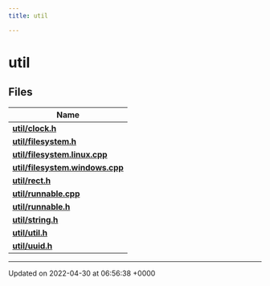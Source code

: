 ```yaml
---
title: util

---
```


# util



## Files

| Name           |
| -------------- |
| **[util/clock.h](Files/clock_8h.md#file-clock.h)**  |
| **[util/filesystem.h](Files/filesystem_8h.md#file-filesystem.h)**  |
| **[util/filesystem.linux.cpp](Files/filesystem_8linux_8cpp.md#file-filesystem.linux.cpp)**  |
| **[util/filesystem.windows.cpp](Files/filesystem_8windows_8cpp.md#file-filesystem.windows.cpp)**  |
| **[util/rect.h](Files/rect_8h.md#file-rect.h)**  |
| **[util/runnable.cpp](Files/runnable_8cpp.md#file-runnable.cpp)**  |
| **[util/runnable.h](Files/runnable_8h.md#file-runnable.h)**  |
| **[util/string.h](Files/string_8h.md#file-string.h)**  |
| **[util/util.h](Files/util_8h.md#file-util.h)**  |
| **[util/uuid.h](Files/uuid_8h.md#file-uuid.h)**  |






-------------------------------

Updated on 2022-04-30 at 06:56:38 +0000
